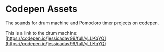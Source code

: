 # Codepen Assets
The sounds for drum machine and Pomodoro timer projects on codepen.

This is a link to the drum machine: [https://codepen.io/jessicadav99/full/yLLKqYQ](https://codepen.io/jessicadav99/full/yLLKqYQ)
